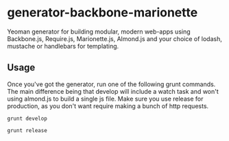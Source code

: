 generator-backbone-marionette
=============================

Yeoman generator for building modular, modern web-apps using Backbone.js, Require.js, Marionette.js, Almond.js and your choice of lodash, mustache or handlebars for templating.

## Usage

Once you've got the generator, run one of the following grunt commands. The main difference being that develop will include a watch task and won't using almond.js to build a single js file. Make sure you use release for production, as you don't want require making a bunch of http requests.

`grunt develop`

`grunt release`

